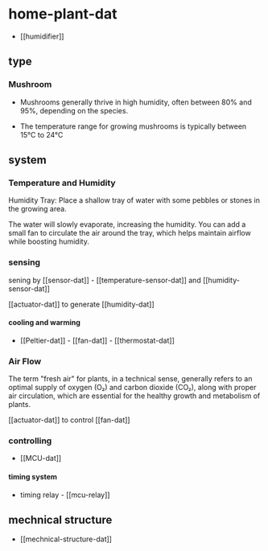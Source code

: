 
# home-plant-dat

- [[humidifier]]

## type 

### Mushroom 

- Mushrooms generally thrive in high humidity, often between 80% and 95%, depending on the species. 

- The temperature range for growing mushrooms is typically between 15°C to 24°C

## system 

### Temperature and Humidity 

Humidity Tray: Place a shallow tray of water with some pebbles or stones in the growing area. 

The water will slowly evaporate, increasing the humidity. You can add a small fan to circulate the air around the tray, which helps maintain airflow while boosting humidity.


### sensing 

sening by [[sensor-dat]] - [[temperature-sensor-dat]] and [[humidity-sensor-dat]]

[[actuator-dat]] to generate [[humidity-dat]]

#### cooling and warming 

- [[Peltier-dat]] - [[fan-dat]] - [[thermostat-dat]]


### Air Flow

The term "fresh air" for plants, in a technical sense, generally refers to an optimal supply of oxygen (O₂) and carbon dioxide (CO₂), along with proper air circulation, which are essential for the healthy growth and metabolism of plants. 

[[actuator-dat]] to control [[fan-dat]]

### controlling 

- [[MCU-dat]]

#### timing system 

- timing relay - [[mcu-relay]]



## mechnical structure 

- [[mechnical-structure-dat]]


